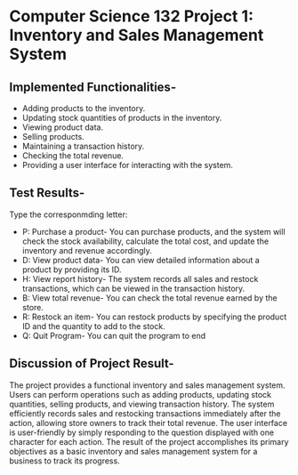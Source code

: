 # Computer Science 132 Project 1: Inventory and Sales Management System

## Implemented Functionalities-
  * Adding products to the inventory.
  * Updating stock quantities of products in the inventory.
  * Viewing product data.
  * Selling products.
  * Maintaining a transaction history.
  * Checking the total revenue.
  * Providing a user interface for interacting with the system.


## Test Results-
Type the corresponmding letter:
* P: Purchase a product- You can purchase products, and the system will check the stock availability, calculate the total cost, and                   update the inventory and revenue accordingly.
* D: View product data- You can view detailed information about a product by providing its ID.
* H: View report history- The system records all sales and restock transactions, which can be viewed in the transaction history.
* B: View total revenue- You can check the total revenue earned by the store.
* R: Restock an item- You can restock products by specifying the product ID and the quantity to add to the stock.
* Q: Quit Program- You can quit the program to end


## Discussion of Project Result-
The project provides a functional inventory and sales management system. Users can perform operations such as adding products, updating          stock quantities, selling products, and viewing transaction history. The system efficiently records sales and restocking transactions            immediately after the action, allowing store owners to track their total revenue. The user interface is user-friendly by simply                  responding to the question displayed with one character for each action. The result of the project accomplishes its primary objectives           as a basic inventory and sales management system for a business to track its progress.

    
    
      


